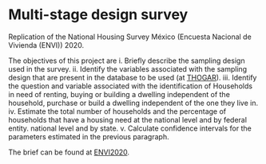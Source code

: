 # Multi-stage design survey

Replication of the National Housing Survey México (Encuesta Nacional de Vivienda (ENVI)) 2020.

The objectives of this project are
i. Briefly describe the sampling design used in the survey.
ii. Identify the variables associated with the sampling design that are present in the database to be used (at [THOGAR](https://www.inegi.org.mx/programas/envi/2020/#Microdatos)).
iii. Identify the question and variable associated with the identification of Households in need of renting, buying or building a dwelling independent of the household,
purchase or build a dwelling independent of the one they live in.
iv. Estimate the total number of households and the percentage of households that have a housing need at the national level and by federal entity.
national level and by state.
v. Calculate confidence intervals for the parameters estimated in the previous paragraph.

The brief can be found at [ENVI2020](https://drive.google.com/file/d/1B2OGmgCCaTTb-H6x-JEMiRvC_G7wxL8w/view?usp=drive_link).
